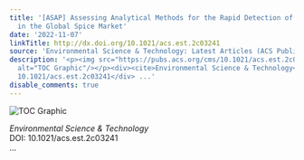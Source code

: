 ```yaml
---
title: '[ASAP] Assessing Analytical Methods for the Rapid Detection of Lead Adulteration
  in the Global Spice Market'
date: '2022-11-07'
linkTitle: http://dx.doi.org/10.1021/acs.est.2c03241
source: 'Environmental Science & Technology: Latest Articles (ACS Publications)'
description: '<p><img src="https://pubs.acs.org/cms/10.1021/acs.est.2c03241/asset/images/medium/es2c03241_0007.gif"
  alt="TOC Graphic"/></p><div><cite>Environmental Science & Technology</cite></div><div>DOI:
  10.1021/acs.est.2c03241</div> ...'
disable_comments: true
---
```

<p><img src="https://pubs.acs.org/cms/10.1021/acs.est.2c03241/asset/images/medium/es2c03241_0007.gif" alt="TOC Graphic"/></p><div><cite>Environmental Science & Technology</cite></div><div>DOI: 10.1021/acs.est.2c03241</div> ...
